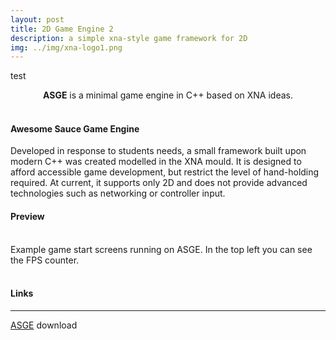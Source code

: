 ```yaml
---
layout: post
title: 2D Game Engine 2
description: a simple xna-style game framework for 2D
img: ../img/xna-logo1.png 
---
```


test
<center><b>ASGE</b> is a minimal game engine in C++ based on XNA ideas.</center><br/>

#### Awesome Sauce Game Engine
Developed in response to students needs, a small framework built upon modern C++ was created modelled in the XNA mould. It is designed to afford accessible game development, but restrict the level of hand-holding required. At current, it supports only 2D and does not provide advanced technologies such as networking or controller input. 

#### Preview
<div class="img_row">
	<img class="col two" src="{{ site.baseurl }}/img/asge_01.png" alt="" title="example image"/>
	<img class="col one" src="{{ site.baseurl }}/img/asge_02.png" alt="" title="example image"/>
</div>
<div class="col three caption">
	Example game start screens running on ASGE. In the top left you can see the FPS counter. 
</div>
<br/>

#### Links
----
[ASGE][asge] download

[asge]: https://github.com
